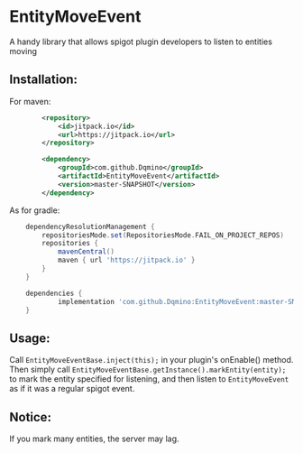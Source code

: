 # EntityMoveEvent
A handy library that allows spigot plugin developers to listen to entities moving 

## Installation:

For maven:

```xml
		<repository>
		    <id>jitpack.io</id>
		    <url>https://jitpack.io</url>
		</repository>

		<dependency>
		    <groupId>com.github.Dqmino</groupId>
		    <artifactId>EntityMoveEvent</artifactId>
		    <version>master-SNAPSHOT</version>
		</dependency>
```

As for gradle:

```gradle
	dependencyResolutionManagement {
		repositoriesMode.set(RepositoriesMode.FAIL_ON_PROJECT_REPOS)
		repositories {
			mavenCentral()
			maven { url 'https://jitpack.io' }
		}
	}

	dependencies {
	        implementation 'com.github.Dqmino:EntityMoveEvent:master-SNAPSHOT'
	}
```


## Usage:
Call `EntityMoveEventBase.inject(this);` in your plugin's onEnable() method.
Then simply call `EntityMoveEventBase.getInstance().markEntity(entity);` to mark the entity specified for listening, and then listen to `EntityMoveEvent` as if it was a regular spigot event.

## Notice:
If you mark many entities, the server may lag.
